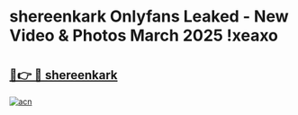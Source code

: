 # shereenkark Onlyfans Leaked - New Video & Photos March 2025 !xeaxo

# <h2><a href="https://mgdkq6.iuczelnia.edu.pl?title=shereenkark&ref=xeaxo">🔗👉 🔴 shereenkark</a></h2>

[![acn](https://github.com/user-attachments/assets/0f9c940e-d8b0-45ae-aac7-cd30a18b3e1c)](https://mgdkq6.iuczelnia.edu.pl?title=shereenkark&ref=xeaxo)

